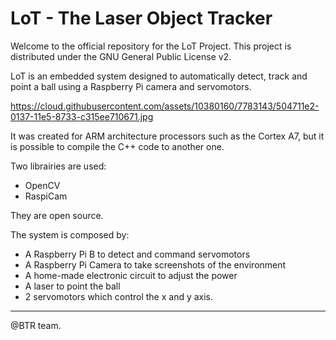# LoT - The Laser Object Tracker
Welcome to the official repository for the LoT Project.
This project is distributed under the GNU General Public License v2.

LoT is an embedded system designed to automatically detect, track and point a ball using a Raspberry Pi camera and servomotors.

https://cloud.githubusercontent.com/assets/10380160/7783143/504711e2-0137-11e5-8733-c315ee710671.jpg

It was created for ARM architecture processors such as the Cortex A7, but it is possible to compile the C++ code to another one.

Two librairies are used:
- OpenCV
- RaspiCam

They are open source.

The system is composed by:
- A Raspberry Pi B to detect and command servomotors
- A Raspberry Pi Camera to take screenshots of the environment
- A home-made electronic circuit to adjust the power
- A laser to point the ball
- 2 servomotors which control the x and y axis.

----------
@BTR team.
